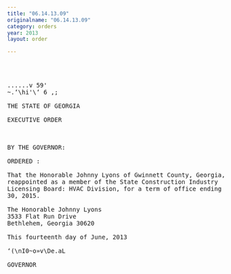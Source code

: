 ```yaml
---
title: "06.14.13.09"
originalname: "06.14.13.09"
category: orders
year: 2013
layout: order

---
```

<pre>
    
 

......v 59'
~.‘\hi'\‘ 6 ,;

THE STATE OF GEORGIA

EXECUTIVE ORDER

  

BY THE GOVERNOR:

ORDERED :

That the Honorable Johnny Lyons of Gwinnett County, Georgia, is
reappointed as a member of the State Construction Industry
Licensing Board: HVAC Division, for a term of office ending July
30, 2015.

The Honorable Johnny Lyons
3533 Flat Run Drive
Bethlehem, Georgia 30620

This fourteenth day of June, 2013

‘(\nI0~o»v\De.aL

GOVERNOR

</pre>
